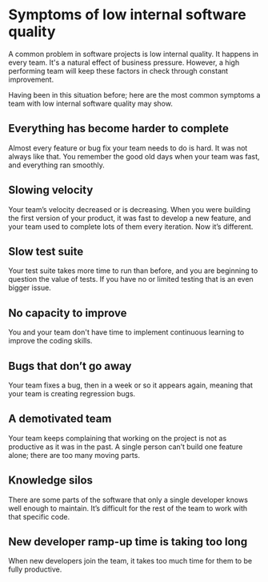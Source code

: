# Symptoms of low internal software quality

A common problem in software projects is low internal quality. It happens in every team. It's a natural effect of business pressure. However, a high performing team will keep these factors in check through constant improvement.

Having been in this situation before; here are the most common symptoms a team with low internal software quality may show.

## Everything has become harder to complete

Almost every feature or bug fix your team needs to do is hard. It was not always like that. You remember the good old days when your team was fast, and everything ran smoothly.

## Slowing velocity

Your team’s velocity decreased or is decreasing. When you were building the first version of your product, it was fast to develop a new feature, and your team used to complete lots of them every iteration. Now it’s different.

## Slow test suite

Your test suite takes more time to run than before, and you are beginning to question the value of tests. If you have no or limited testing that is an even bigger issue.

## No capacity to improve

You and your team don't have time to implement continuous learning to improve the coding skills.

## Bugs that don’t go away

Your team fixes a bug, then in a week or so it appears again, meaning that your team is creating regression bugs.

## A demotivated team

Your team keeps complaining that working on the project is not as productive as it was in the past. A single person can’t build one feature alone; there are too many moving parts.

## Knowledge silos

There are some parts of the software that only a single developer knows well enough to maintain. It’s difficult for the rest of the team to work with that specific code.

## New developer ramp-up time is taking too long

When new developers join the team, it takes too much time for them to be fully productive.
